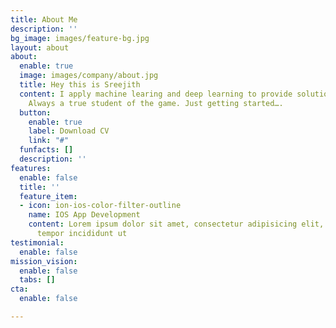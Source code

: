```yaml
---
title: About Me
description: ''
bg_image: images/feature-bg.jpg
layout: about
about:
  enable: true
  image: images/company/about.jpg
  title: Hey this is Sreejith
  content: I apply machine learing and deep learning to provide solutions for clients.
    Always a true student of the game. Just getting started….
  button:
    enable: true
    label: Download CV
    link: "#"
  funfacts: []
  description: ''
features:
  enable: false
  title: ''
  feature_item:
  - icon: ion-ios-color-filter-outline
    name: IOS App Development
    content: Lorem ipsum dolor sit amet, consectetur adipisicing elit, sed do eiusmod
      tempor incididunt ut
testimonial:
  enable: false
mission_vision:
  enable: false
  tabs: []
cta:
  enable: false

---
```


